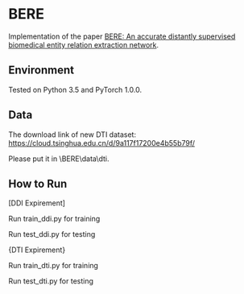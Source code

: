 # BERE
Implementation of the paper [BERE: An accurate distantly supervised biomedical entity relation extraction network](https://arxiv.org/abs/1906.06916).

## Environment
Tested on Python 3.5 and PyTorch 1.0.0.

## Data
The download link of new DTI dataset:
https://cloud.tsinghua.edu.cn/d/9a117f17200e4b55b79f/

Please put it in \BERE\data\dti.


## How to Run
[DDI Expirement]

Run train_ddi.py for training

Run test_ddi.py for testing



{DTI Expirement}

Run train_dti.py for training

Run test_dti.py for testing
